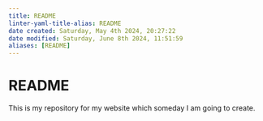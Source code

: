 ```yaml
---
title: README
linter-yaml-title-alias: README
date created: Saturday, May 4th 2024, 20:27:22
date modified: Saturday, June 8th 2024, 11:51:59
aliases: [README]
---
```


# README

This is my repository for my website which someday I am going to create.
